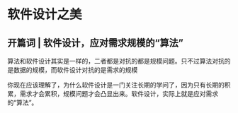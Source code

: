 # 软件设计之美

## 开篇词 | 软件设计，应对需求规模的“算法”

算法和软件设计其实是一样的，二者都是对抗的都是规模问题。只不过算法对抗的是数据的规模，而软件设计对抗的是需求的规模

你现在应该理解了，为什么软件设计是一门关注长期的学问了，因为只有长期的积累，需求才会累积，规模问题才会凸显出来。软件设计，实际上就是应对需求的“算法”。
